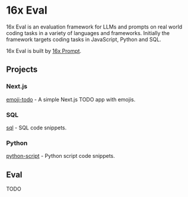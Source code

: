 # 16x Eval

16x Eval is an evaluation framework for LLMs and prompts on real world coding tasks in a variety of languages and frameworks. Initially the framework targets coding tasks in JavaScript, Python and SQL.

16x Eval is built by [16x Prompt](https://prompt.16x.engineer/).

## Projects

### Next.js

[emoji-todo](/projects/emoji-todo/) - A simple Next.js TODO app with emojis.

### SQL

[sql](/projects/sql/) - SQL code snippets.

### Python

[python-script](/projects/python-script/) - Python script code snippets.

## Eval

TODO
